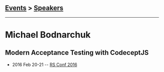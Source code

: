 ## [Events](../README.md) > [Speakers](../speakers.md)
---

# Michael Bodnarchuk

## Modern Acceptance Testing with CodeceptJS
- 2016 Feb 20-21 -- [RS Conf 2016](https://www.youtube.com/watch?v=b_fylKvkjgc)    
